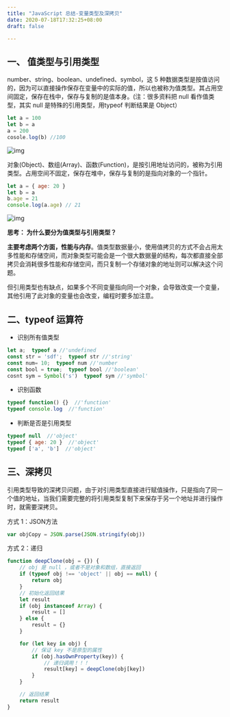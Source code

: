 ```yaml
---
title: "JavaScript 总结-变量类型及深拷贝"
date: 2020-07-18T17:32:25+08:00
draft: false

---
```


## 一、 值类型与引用类型

number、string、boolean、undefined、symbol，这 5 种数据类型是按值访问的，因为可以直接操作保存在变量中的实际的值，所以也被称为值类型。其占用空间固定，保存在栈中，保存与复制的是值本身。(注：很多资料把 null 看作值类型，其实 null 是特殊的引用类型，用typeof 判断结果是 Object）

```js
let a = 100
let b = a 
a = 200
cosole.log(b) //100
```

![img](https://pic1.zhimg.com/80/v2-ad425a1596e43a2c6d81b751db6dff70_1440w.png)

对象(Object)、数组(Array)、函数(Function)，是按引用地址访问的，被称为引用类型。占用空间不固定，保存在堆中，保存与复制的是指向对象的一个指针。

```js
let a = { age: 20 }
let b = a
b.age = 21
console.log(a.age) // 21
```

![img](https://picb.zhimg.com/80/v2-f01a7458c54bdabcc5a71c9fd023b208_1440w.jpg)

**思考： 为什么要分为值类型与引用类型？**

**主要考虑两个方面，性能与内存**。值类型数据量小，使用值拷贝的方式不会占用太多性能和存储空间，而对象类型可能会是一个很大数据量的结构，每次都直接全部拷贝会消耗很多性能和存储空间，而只复制一个存储对象的地址则可以解决这个问题。

但引用类型也有缺点，如果多个不同变量指向同一个对象，会导致改变一个变量，其他引用了此对象的变量也会改变，编程时要多加注意。

## 二、typeof 运算符

- 识别所有值类型

```js
let a;  typeof a //'undefined
const str = 'sdf';  typeof str //'string'
const num= 10;  typeof num //'number
const bool = true;  typeof bool //'boolean'
cosnt sym = Symbol('s')  typeof sym //'symbol'
```

- 识别函数

```js
typeof function() {}  //'function'
typeof console.log  //'function'
```

- 判断是否是引用类型

```js
typeof null  //'object'
typeof { age: 20 }  //'object'
typeof ['a', 'b']  //'object'
```

## 三、深拷贝

引用类型导致的深拷贝问题，由于对引用类型直接进行赋值操作，只是指向了同一个值的地址，当我们需要完整的将引用类型复制下来保存于另一个地址并进行操作时，就需要深拷贝。

方式 1：JSON方法

```js
var objCopy = JSON.parse(JSON.stringify(obj))
```

方式 2：递归

```js
function deepClone(obj = {}) {
    // obj 是 null ，或者不是对象和数组，直接返回
    if (typeof obj !== 'object' || obj == null) {
        return obj
    }
    // 初始化返回结果
    let result
    if (obj instanceof Array) {
        result = []
    } else {
        result = {}
    }

    for (let key in obj) {
        // 保证 key 不是原型的属性
        if (obj.hasOwnProperty(key)) {
            // 递归调用！！！
            result[key] = deepClone(obj[key])
        }
    }

    // 返回结果
    return result
}
```